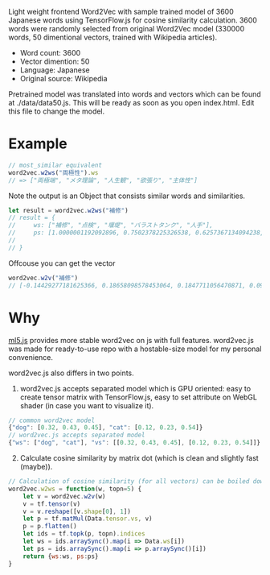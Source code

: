 Light weight frontend Word2Vec with sample trained model of 3600 Japanese words using TensorFlow.js for cosine similarity calculation. 3600 words were randomly selected from original Word2Vec model (330000 words, 50 dimentional vectors, trained with Wikipedia articles).

- Word count: 3600
- Vector dimention: 50
- Language: Japanese
- Original source: Wikipedia

Pretrained model was translated into words and vectors which can be found at ./data/data50.js. This will be ready as soon as you open index.html. Edit this file to change the model.

# Example
```js
// most_similar equivalent
word2vec.w2ws("両極性").ws
// => ["両極端", "メタ理論", "人生観", "欲張り", "主体性"] 
```

Note the output is an Object that consists similar words and similarities.
```js
let result = word2vec.w2ws("補修")
// result = {
//     ws: ["補修", "点検", "堰堤", "バラストタンク", "人手"],
//     ps: [1.0000001192092896, 0.7502378225326538, 0.6257367134094238, 0.6090835928916931, 0.5916973352432251]
// 
// }
```

Offcouse you can get the vector
```js
word2vec.w2v("補修")
// [-0.14429277181625366, 0.18658098578453064, 0.1847711056470871, 0.09209378808736801, -0.0679391548037529, 0.16327759623527527, -0.031874626874923706, -0.16484060883522034, -0.06378225237131119, 0.023497363552451134, 0.0020464088302105665, 0.17774838209152222, 0.02699054591357708, 0.16259080171585083, 0.28372877836227417, 0.07724079489707947, -0.2403295338153839, -0.0819578692317009, 0.20890462398529053, -0.028673263266682625, 0.009770154021680355, 0.13413363695144653, 0.011923604644834995, -0.11731985211372375, -0.10551074147224426, 0.08331461250782013, 0.004097146913409233, 0.24513141810894012, -0.030268225818872452, -0.01968240551650524, 0.01812598668038845, 0.06748735904693604, 0.09437521547079086, -0.0255605336278677, 0.01223302073776722, -0.016752682626247406, -0.0056835669092834, 0.008190684020519257, -0.4212040603160858, -0.0371280238032341, 0.1373198926448822, -0.1416447013616562, -0.12562932074069977, 0.3315233290195465, 0.12790662050247192, -0.11261098831892014, -0.011190776713192463, -0.17273341119289398, 0.15604254603385925, 0.17403298616409302]
```

# Why
[ml5.js](https://ml5js.org/reference/api-Word2vec/) provides more stable word2vec on js with full features. word2vec.js was made for ready-to-use repo with a hostable-size model for my personal convenience. 

word2vec.js also differs in two points.

1. word2vec.js accepts separated model which is GPU oriented: easy to create tensor matrix with TensorFlow.js, easy to set attribute on WebGL shader (in case you want to visualize it).

```js
// common word2vec model
{"dog": [0.32, 0.43, 0.45], "cat": [0.12, 0.23, 0.54]}
// word2vec.js accepts separated model
{"ws": ["dog", "cat"], "vs": [[0.32, 0.43, 0.45], [0.12, 0.23, 0.54]]}
```

2. Calculate cosine similarity by matrix dot (which is clean and slightly fast (maybe)). 

```js
// Calculation of cosine similarity (for all vectors) can be boiled down to a simple matrix dot which will be done by TensorFlow
word2vec.w2ws = function(w, topn=5) {
    let v = word2vec.w2v(w)
    v = tf.tensor(v)
    v = v.reshape([v.shape[0], 1])
    let p = tf.matMul(Data.tensor.vs, v)
    p = p.flatten()
    let ids = tf.topk(p, topn).indices
    let ws = ids.arraySync().map(i => Data.ws[i])
    let ps = ids.arraySync().map(i => p.arraySync()[i])
    return {ws:ws, ps:ps}
}
```
